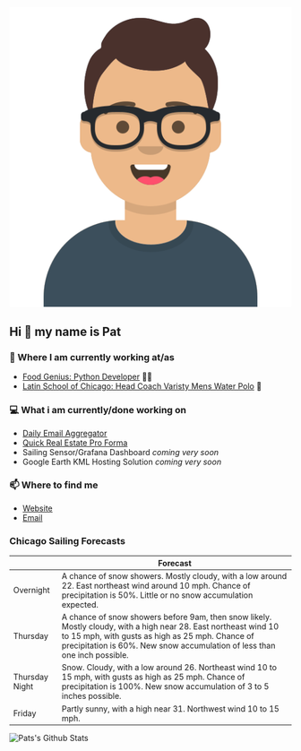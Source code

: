 [![Social banner for p-j-falconer](https://raw.githubusercontent.com/P-J-FALCONER/P-J-FALCONER/master/assets/avataaars.svg)](https://patfalconer.com/)
## Hi :wave: my name is Pat

### 💼 Where I am currently working at/as
- [Food Genius: Python Developer](https://getfoodgenius.com/) 🍔🐍
- [Latin School of Chicago: Head Coach Varisty Mens Water Polo](https://www.latinschool.org/) 🤽


### 💻 What i am currently/done working on
 - [Daily Email Aggregator](https://github.com/P-J-FALCONER/dott_daily_mail)
 - [Quick Real Estate Pro Forma](https://github.com/P-J-FALCONER/henry)
 - Sailing Sensor/Grafana Dashboard *coming very soon*
 - Google Earth KML Hosting Solution *coming very soon*

### 📫 Where to find me
 - [Website](https://patfalconer.com/)
 - [Email](mailto:patrick.j.falconer@gmail.com)


### Chicago Sailing Forecasts
|   | Forecast  |
|---|---|
| Overnight | A chance of snow showers. Mostly cloudy, with a low around 22. East northeast wind around 10 mph. Chance of precipitation is 50%. Little or no snow accumulation expected. |
| Thursday | A chance of snow showers before 9am, then snow likely. Mostly cloudy, with a high near 28. East northeast wind 10 to 15 mph, with gusts as high as 25 mph. Chance of precipitation is 60%. New snow accumulation of less than one inch possible. |
| Thursday Night | Snow. Cloudy, with a low around 26. Northeast wind 10 to 15 mph, with gusts as high as 25 mph. Chance of precipitation is 100%. New snow accumulation of 3 to 5 inches possible. |
| Friday | Partly sunny, with a high near 31. Northwest wind 10 to 15 mph. |

![Pats's Github Stats](https://github-readme-stats.vercel.app/api?username=p-j-falconer&show_icons=true&theme=radical)
